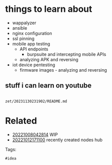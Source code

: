 # things to learn about

- wappalyzer
- ansible
- nginx configuration
- ssl pinning
- mobile app testing
  - API endpoints
    - burpsuite and intercepting mobile APIs
  - analyzing APK and reversing
- iot device pentesting
  - firmware images - analyzing and reversing

## stuff i can learn on youtube

```
```

` zet/20231130231902/README.md `

# Related

- [20221008042814](/zet/20221008042814/README.md) WIP
- [20221012171100](/zet/20221012171100/README.md) recently created nodes hub

Tags:

    #idea
